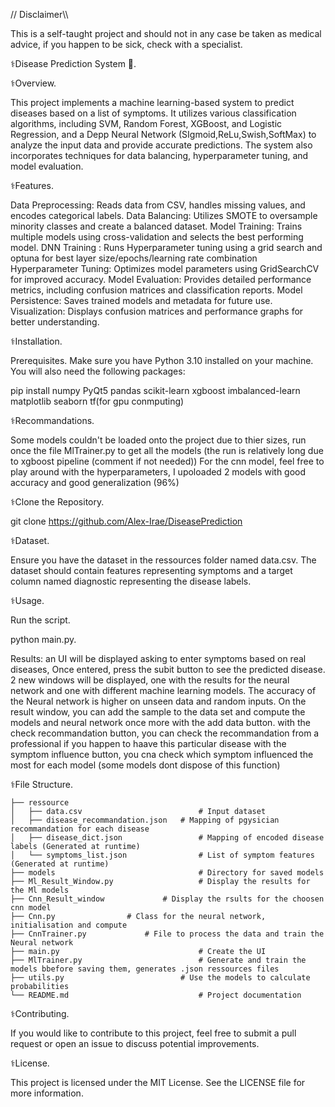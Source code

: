 // Disclaimer\\\

This is a self-taught project and should not in any case be taken as medical advice, if you happen to be sick, check with a specialist.

⚕️Disease Prediction System 🏥.

⚕️Overview.

This project implements a machine learning-based system to predict diseases based on a list of symptoms. It utilizes various classification algorithms, including SVM, Random Forest, XGBoost, and Logistic Regression, and a Depp Neural Network (SIgmoid,ReLu,Swish,SoftMax) to analyze the input data and provide accurate predictions. The system also incorporates techniques for data balancing, hyperparameter tuning, and model evaluation.


⚕️Features.

Data Preprocessing: Reads data from CSV, handles missing values, and encodes categorical labels.
Data Balancing: Utilizes SMOTE to oversample minority classes and create a balanced dataset.
Model Training: Trains multiple models using cross-validation and selects the best performing model.
DNN Training : Runs Hyperparameter tuning using a grid search and optuna for best layer size/epochs/learning rate combination
Hyperparameter Tuning: Optimizes model parameters using GridSearchCV for improved accuracy.
Model Evaluation: Provides detailed performance metrics, including confusion matrices and classification reports.
Model Persistence: Saves trained models and metadata for future use.
Visualization: Displays confusion matrices and performance graphs for better understanding.


⚕️Installation.

Prerequisites.
Make sure you have Python 3.10 installed on your machine. You will also need the following packages:

pip install numpy PyQt5 pandas scikit-learn xgboost imbalanced-learn matplotlib seaborn tf(for gpu conmputing)

⚕️Recommandations.

Some models couldn't be loaded onto the project due to thier sizes, run once the file MlTrainer.py to get all the models (the run is relatively long due to xgboost pipeline (comment if not needed))
For the cnn model, feel free to play around with the hyperparameters, I upoloaded 2 models with good accuracy and good generalization (96%)

⚕️Clone the Repository.

git clone <https://github.com/Alex-Irae/DiseasePrediction>

⚕️Dataset.

Ensure you have the dataset in the ressources folder named data.csv. The dataset should contain features representing symptoms and a target column named diagnostic representing the disease labels.

⚕️Usage.

Run the script.

python main.py.

Results: an UI will be displayed asking to enter symptoms based on real diseases, 
Once entered, press the subit button to see the predicted disease. 2 new windows will be displayed, one with the results for the neural network and one with different machine learning models.
The accuracy of the Neural network is higher on unseen data and random inputs.
On the result window, you can add the sample to the data set and compute the models and neural network once more  with the add data button.
with the check recommandation button, you can check the recommandation from a professional if you happen to haave this particular disease
with the symptom influence button, you cna check which symptom influenced the most for each model (some models dont dispose of this function)


⚕️File Structure.

		
	├── ressource
	│   ├── data.csv               	          # Input dataset
 	│   ├── disease_recommandation.json	  # Mapping of pgysician recommandation for each disease
	│   ├── disease_dict.json                 # Mapping of encoded disease labels (Generated at runtime)
	│   └── symptoms_list.json                # List of symptom features  (Generated at runtime)
	├── models                                # Directory for saved models
	├── Ml_Result_Window.py                   # Display the results for the Ml models
 	├── Cnn_Result_window			  # Display the rsults for the choosen cnn model
  	├── Cnn.py				  # Class for the neural network, initialisation and compute
   	├── CnnTrainer.py			  # File to process the data and train the Neural network
	├── main.py                               # Create the UI
	├── MlTrainer.py                          # Generate and train the models bbefore saving them, generates .json ressources files
	├── utils.py                    	  # Use the models to calculate probabilities
	└── README.md                             # Project documentation


⚕️Contributing.

If you would like to contribute to this project, feel free to submit a pull request or open an issue to discuss potential improvements.

⚕️License.

This project is licensed under the MIT License. See the LICENSE file for more information.


